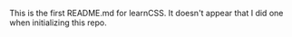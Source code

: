 This is the first README.md for learnCSS. It doesn't appear that I did one when initializing this repo.
